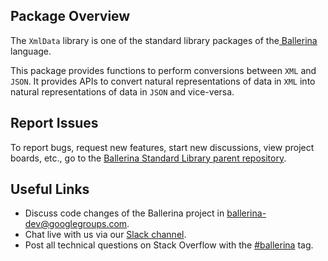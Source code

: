 ## Package Overview

The `XmlData` library is one of the standard library packages of the<a target="_blank" href="https://ballerina.io/"> Ballerina </a> language.

This package provides functions to perform conversions between `XML` and `JSON`. It provides APIs to convert natural representations of data in `XML` into natural representations of data in `JSON` and vice-versa.

## Report Issues

To report bugs, request new features, start new discussions, view project boards, etc., go to the [Ballerina Standard Library parent repository](https://github.com/ballerina-platform/ballerina-standard-library).

## Useful Links

* Discuss code changes of the Ballerina project in [ballerina-dev@googlegroups.com](mailto:ballerina-dev@googlegroups.com).
* Chat live with us via our [Slack channel](https://ballerina.io/community/slack/).
* Post all technical questions on Stack Overflow with the [#ballerina](https://stackoverflow.com/questions/tagged/ballerina) tag.

